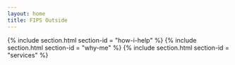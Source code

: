 ```yaml
---
layout: home
title: FIPS Outside
---
```

{% include section.html section-id = "how-i-help" %}
{% include section.html section-id = "why-me" %}
{% include section.html section-id = "services" %}